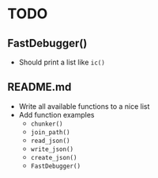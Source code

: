 # TODO

## FastDebugger()

- Should print a list like `ic()`

## README.md

- Write all available functions to a nice list
- Add function examples
    - `chunker()`
    - `join_path()`
    - `read_json()`
    - `write_json()`
    - `create_json()`
    - `FastDebugger()`